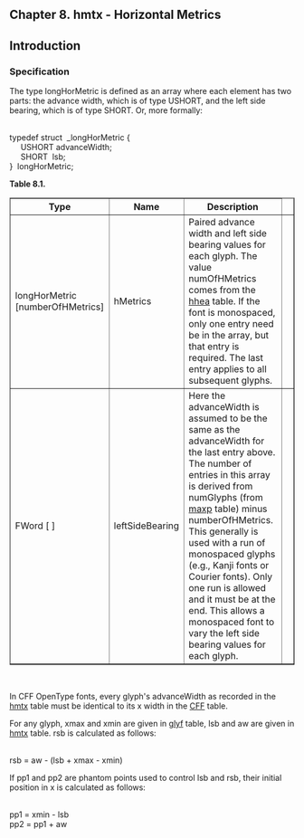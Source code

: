<div xmlns="http://www.w3.org/1999/xhtml" role="" class="chapter"><div class="titlepage"><div><div><h2 class="title"><a name="chapter.hmtx"></a>Chapter 8. hmtx - Horizontal Metrics</h2></div></div></div><div role="fragment" class="section"><div class="titlepage"><div><div><h2 class="title" style="clear: both"><a name="idm383057265696"></a>Introduction</h2></div></div></div><div role="specification" class="section"><div class="titlepage"><div><div><h3 class="title"><a name="section.8.1.1"></a>Specification</h3></div></div></div><p role="">The type longHorMetric is defined as an array where each
          element has two parts: the advance width, which is of type
          USHORT, and the left side bearing, which is of type SHORT.
          Or, more formally:</p><div role="" class="literallayout"><p><br/>
typedef struct  _longHorMetric {<br/>
     USHORT advanceWidth;<br/>
     SHORT  lsb;<br/>
}  longHorMetric;<br/>
</p></div><div class="table"><a name="idm383057262816"></a><p class="title"><strong>Table 8.1. </strong></p><div class="table-contents"><table role="" class="table" border="1"><colgroup><col/><col/><col/><col/></colgroup><thead><tr><th role="">Type</th><th role="">Name</th><th role="">Description</th><td class="auto-generated"> </td></tr></thead><tbody><tr><td role="">longHorMetric [numberOfHMetrics]</td><td role="">hMetrics</td><td role="">Paired advance width and left side bearing
              values for each glyph. The value numOfHMetrics comes
              from the <a role="" class="link" href="chapter.hhea.html" title="Chapter 7. hhea - Horizontal Header">hhea</a> table. If the font is
              monospaced, only one entry need be in the array, but
              that entry is required. The last entry applies to all
              subsequent glyphs.</td><td class="auto-generated"> </td></tr><tr><td role="">FWord [ ]</td><td role="">leftSideBearing</td><td role="">Here the advanceWidth is assumed to be the
              same as the advanceWidth for the last entry above. The
              number of entries in this array is derived from
              numGlyphs (from <a role="" class="link" href="chapter.maxp.html" title="Chapter 9. maxp - Maximum Profile">maxp</a> table) minus
              numberOfHMetrics. This generally is used with a run of
              monospaced glyphs (e.g., Kanji fonts or Courier fonts).
              Only one run is allowed and it must be at the end. This
              allows a monospaced font to vary the left side bearing
              values for each glyph.</td><td class="auto-generated"> </td></tr></tbody></table></div></div><br class="table-break"/><p role="">In CFF OpenType fonts, every glyph's advanceWidth as
          recorded in the <a role="" class="link" href="chapter.hmtx.html" title="Chapter 8. hmtx - Horizontal Metrics">hmtx</a> table must be identical to its x
          width in the <a role="" class="link" href="chapter.CFF.html" title="Chapter 19. CFF - PostScript font program (Compact Font Format) table">CFF</a> table.</p><p role="">For any glyph, xmax and xmin are given in
          <a role="" class="link" href="chapter.glyf.html" title="Chapter 16. glyf - Glyf Data">glyf</a> table, lsb and aw are given in
          <a role="" class="link" href="chapter.hmtx.html" title="Chapter 8. hmtx - Horizontal Metrics">hmtx</a> table. rsb is calculated as
          follows:</p><div role="" class="literallayout"><p><br/>
rsb = aw - (lsb + xmax - xmin)<br/>
</p></div><p role="">If pp1 and pp2 are phantom points used to control lsb
          and rsb, their initial position in x is calculated as
          follows:</p><div role="" class="literallayout"><p><br/>
pp1 = xmin - lsb<br/>
pp2 = pp1 + aw<br/>
</p></div></div></div></div>
